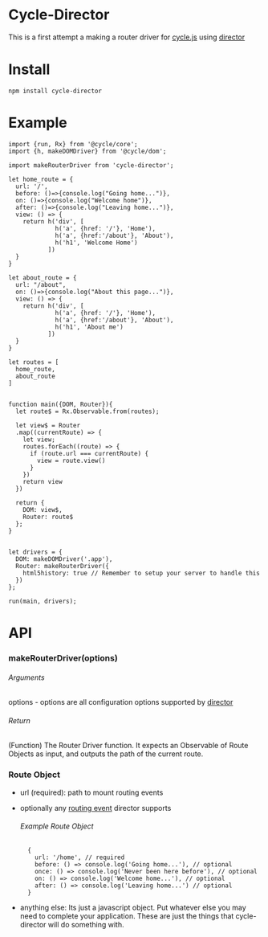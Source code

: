 # Cycle-Director

This is a first attempt a making a router driver for [cycle.js](http://cycle.js.org) using [director](https://github.com/flatiron/director)

# Install

```
npm install cycle-director
```

# Example

```
import {run, Rx} from '@cycle/core';
import {h, makeDOMDriver} from '@cycle/dom';

import makeRouterDriver from 'cycle-director';

let home_route = {
  url: '/',
  before: ()=>{console.log("Going home...")},
  on: ()=>{console.log("Welcome home")},
  after: ()=>{console.log("Leaving home...")},
  view: () => {
    return h('div', [
             h('a', {href: '/'}, 'Home'),
             h('a', {href:'/about'}, 'About'),
             h('h1', 'Welcome Home')
           ])
  }
}

let about_route = {
  url: "/about",
  on: ()=>{console.log("About this page...")},
  view: () => {
    return h('div', [
             h('a', {href: '/'}, 'Home'),
             h('a', {href:'/about'}, 'About'),
             h('h1', 'About me')
           ])
  }
}

let routes = [
  home_route,
  about_route
]


function main({DOM, Router}){
  let route$ = Rx.Observable.from(routes);

  let view$ = Router
  .map((currentRoute) => {
    let view;
    routes.forEach((route) => {
      if (route.url === currentRoute) {
        view = route.view()
      }
    })
    return view
  })

  return {
    DOM: view$,
    Router: route$
  };
}


let drivers = {
  DOM: makeDOMDriver('.app'),
  Router: makeRouterDriver({
    html5history: true // Remember to setup your server to handle this
  })
};

run(main, drivers);
```
# API

### makeRouterDriver(options)

###### Arguments
  options - options are all configuration options supported by [director](https://github.com/flatiron/director##routing-events)

###### Return
(Function) The Router Driver function. It expects an Observable of Route Objects as input, and outputs the path of the current route.

### Route Object

- url (required): path to mount routing events

- optionally any [routing event](https://github.com/flatiron/director#configuration) director supports

  ###### Example Route Object
  ```
    {
      url: '/home', // required
      before: () => console.log('Going home...'), // optional
      once: () => console.log('Never been here before'), // optional
      on: () => console.log('Welcome home...'), // optional
      after: () => console.log('Leaving home...') // optional
    }
  ```
- anything else: Its just a javascript object. Put whatever else you may need to complete your application. These are just the things that cycle-director will do something with.
